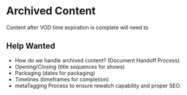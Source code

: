 # Archived Content 
Content after VOD time expiration is complete will need to 

## Help Wanted 
- How do we handle archived content?  (Document Handoff Process)
- Opening/Closing (title sequences for shows)
- Packaging (dates for packaging)
- Timelines (timeframes for completion) 
- metaTagging Process to ensure rewatch capability and proper SEO.
